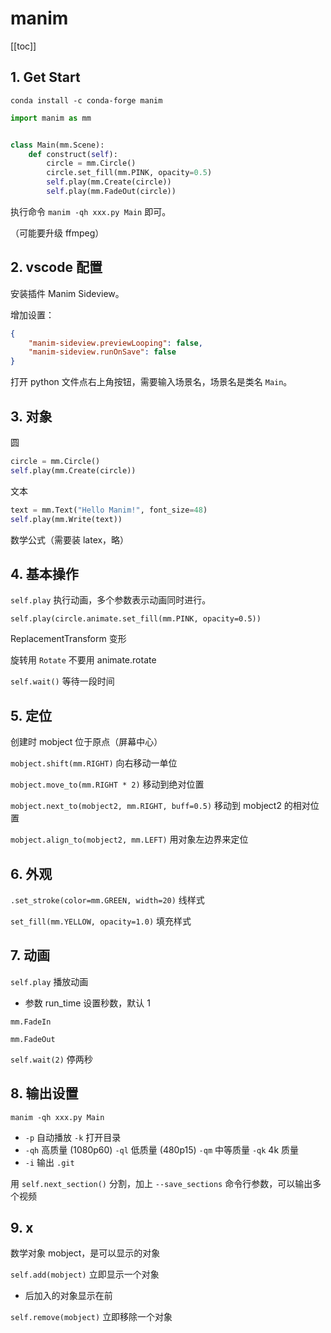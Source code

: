 # manim

[[toc]]

## 1. Get Start

`conda install -c conda-forge manim`

```py
import manim as mm


class Main(mm.Scene):
    def construct(self):
        circle = mm.Circle()
        circle.set_fill(mm.PINK, opacity=0.5)
        self.play(mm.Create(circle))
        self.play(mm.FadeOut(circle))
```

执行命令 `manim -qh xxx.py Main` 即可。

（可能要升级 ffmpeg）

## 2. vscode 配置

安装插件 Manim Sideview。

增加设置：

```json
{
    "manim-sideview.previewLooping": false,
    "manim-sideview.runOnSave": false
}
```

打开 python 文件点右上角按钮，需要输入场景名，场景名是类名 `Main`。

## 3. 对象

圆

```py
circle = mm.Circle()
self.play(mm.Create(circle))
```

文本

```py
text = mm.Text("Hello Manim!", font_size=48)
self.play(mm.Write(text))
```

数学公式（需要装 latex，略）

## 4. 基本操作

`self.play` 执行动画，多个参数表示动画同时进行。

`self.play(circle.animate.set_fill(mm.PINK, opacity=0.5))`

ReplacementTransform 变形

旋转用 `Rotate` 不要用 animate.rotate

`self.wait()` 等待一段时间

## 5. 定位

创建时 mobject 位于原点（屏幕中心）

`mobject.shift(mm.RIGHT)` 向右移动一单位

`mobject.move_to(mm.RIGHT * 2)` 移动到绝对位置

`mobject.next_to(mobject2, mm.RIGHT, buff=0.5)` 移动到 mobject2 的相对位置

`mobject.align_to(mobject2, mm.LEFT)` 用对象左边界来定位

## 6. 外观

`.set_stroke(color=mm.GREEN, width=20)` 线样式

`set_fill(mm.YELLOW, opacity=1.0)` 填充样式

## 7. 动画

`self.play` 播放动画

- 参数 run_time 设置秒数，默认 1

`mm.FadeIn`

`mm.FadeOut`

`self.wait(2)` 停两秒

## 8. 输出设置

`manim -qh xxx.py Main`

- `-p` 自动播放 `-k` 打开目录
- `-qh` 高质量 (1080p60) `-ql` 低质量 (480p15) `-qm` 中等质量 `-qk` 4k 质量
- `-i` 输出 `.git`

用 `self.next_section()` 分割，加上 `--save_sections` 命令行参数，可以输出多个视频

## 9. x

数学对象 mobject，是可以显示的对象

`self.add(mobject)` 立即显示一个对象

- 后加入的对象显示在前

`self.remove(mobject)` 立即移除一个对象
